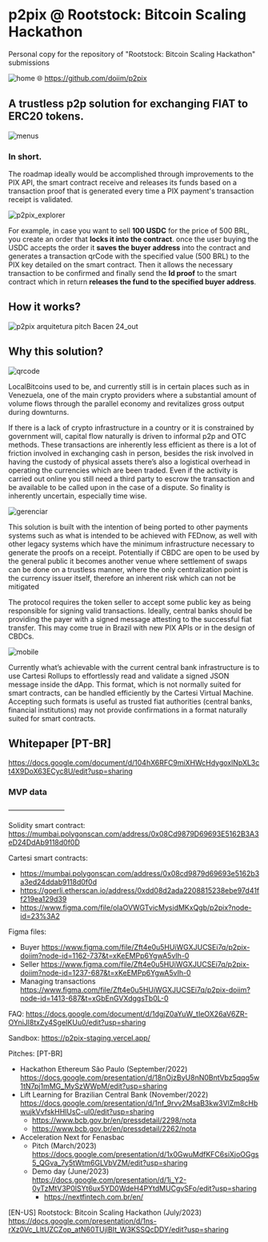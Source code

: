 # p2pix @ Rootstock: Bitcoin Scaling Hackathon
Personal copy for the repository of "Rootstock: Bitcoin Scaling Hackathon" submissions

![home](https://user-images.githubusercontent.com/71399144/215202335-74dc2739-b312-43d3-a1a7-dfd835fb9f09.png)
🌐 https://github.com/doiim/p2pix

## A trustless p2p solution for exchanging FIAT to ERC20 tokens.

![menus](https://user-images.githubusercontent.com/71399144/215202371-c3ebb710-6789-4d0b-8a46-4cdf54b2b4a0.png)

### In short.

The roadmap ideally would be accomplished through improvements to the PIX API, the smart contract receive and releases its funds based on a transaction proof that is generated every time a PIX payment's transaction receipt is validated.

![p2pix_explorer](https://user-images.githubusercontent.com/71399144/202617017-3d04fa8e-f241-4a53-a2af-1b1b04a48424.png)

For example, in case you want to sell **100 USDC** for the price of 500 BRL, you create an order that **locks it into the contract**. once the user buying the USDC accepts the order it  **saves the buyer address** into the contract and generates a transaction qrCode with the specified value (500 BRL) to the PIX key detailed on the smart contract. Then it allows the necessary transaction to be confirmed and finally send the **Id proof** to the smart contract which in return **releases the fund to the specified buyer address**.


## How it works?
![p2pix arquitetura   pitch Bacen   24_out](https://user-images.githubusercontent.com/71399144/202616981-9f4293ce-bead-4d29-87a2-6cc315feab98.jpg)


## Why this solution?

![qrcode](https://user-images.githubusercontent.com/71399144/215202440-b08a7cee-b49f-4cee-a5a1-3f8b9755c2c7.png)

LocalBitcoins used to be, and currently still is in certain places such as in Venezuela, one of the main crypto providers where a substantial amount of volume flows through the parallel economy and revitalizes gross output during downturns.


If there is a lack of crypto infrastructure in a country or it is constrained by government will, capital flow naturally is driven to informal p2p and OTC methods. These transactions are inherently less efficient as there is a lot of friction involved in exchanging cash in person, besides the risk involved in having the custody of physical assets there’s also a logistical overhead in operating the currencies which are been traded. Even if the activity is carried out online you still need a third party to escrow the transaction and be available to be called upon in the case of a dispute. So finality is inherently uncertain, especially time wise.

![gerenciar](https://user-images.githubusercontent.com/71399144/215202584-ab21e93d-8412-4d96-aa49-6a639144a3b9.png)

This solution is built with the intention of being ported to other payments systems such as what is intended to be achieved with FEDnow, as well with other legacy systems which have the minimum infrastructure necessary to generate the proofs on a receipt. Potentially if CBDC are open to be used by the general public it becomes another venue where settlement of swaps can be done on a trustless manner, where the only centralization point is the currency issuer itself, therefore an inherent risk which can not be mitigated 


The protocol requires the token seller to accept some public key as being responsible for signing valid transactions. Ideally, central banks should be providing the payer with a signed message attesting to the successful fiat transfer. This may come true in Brazil with new PIX APIs or in the design of CBDCs.

![mobile](https://user-images.githubusercontent.com/71399144/215202733-1d3dd02f-4636-4b4c-a0c5-bd335318fdbc.png)

Currently what’s achievable with the current central bank infrastructure is to use Cartesi Rollups to effortlessly read and validate a signed JSON message inside the dApp. This format, which is not normally suited for smart contracts, can be handled efficiently by the Cartesi Virtual Machine. Accepting such formats is useful as trusted fiat authorities (central banks, financial institutions) may not provide confirmations in a format naturally suited for smart contracts.

## Whitepaper [PT-BR]
https://docs.google.com/document/d/104hX6RFC9miXHWcHdygoxlNpXL3ct4X9DoX63ECyc8U/edit?usp=sharing



### MVP data
––––––––––––––––

Solidity smart contract:
https://mumbai.polygonscan.com/address/0x08Cd9879D69693E5162B3A3eD24DdAb9118d0f0D

Cartesi smart contracts:
- https://mumbai.polygonscan.com/address/0x08cd9879d69693e5162b3a3ed24ddab9118d0f0d
- https://goerli.etherscan.io/address/0xdd08d2ada2208815238ebe97d41ff219ea129d39
- https://www.figma.com/file/oIaOVWGTvicMysidMKxQgb/p2pix?node-id=23%3A2

Figma files:
- Buyer https://www.figma.com/file/Zft4e0u5HUiWGXJUCSEi7q/p2pix-doiim?node-id=1162-737&t=xKeEMPp6YgwA5vIh-0
- Seller https://www.figma.com/file/Zft4e0u5HUiWGXJUCSEi7q/p2pix-doiim?node-id=1237-687&t=xKeEMPp6YgwA5vIh-0
- Managing transactions https://www.figma.com/file/Zft4e0u5HUiWGXJUCSEi7q/p2pix-doiim?node-id=1413-687&t=xGbEnGVXdggsTb0L-0

FAQ:
https://docs.google.com/document/d/1dgjZ0aYuW_tIeOX26aV6ZR-OYniJl8txZy4SgeIKUu0/edit?usp=sharing

Sandbox:
https://p2pix-staging.vercel.app/

Pitches:
[PT-BR]
- Hackathon Ethereum São Paulo (September/2022) https://docs.google.com/presentation/d/18nOjzByU8nN0BntVbz5qqg5w1tN7pj1mMG_MySzWWpM/edit?usp=sharing
- Lift Learning for Brazilian Central Bank (November/2022) https://docs.google.com/presentation/d/1nf_9rvv2MsaB3kw3VlZm8cHbwujkVvfskHHlUsC-uI0/edit?usp=sharing
  - https://www.bcb.gov.br/en/pressdetail/2298/nota
  - https://www.bcb.gov.br/en/pressdetail/2262/nota
- Acceleration Next for Fenasbac 
  - Pitch (March/2023) https://docs.google.com/presentation/d/1x0GwuMdfKFC6siXjoOGgs5_QGva_7y5tWtm6GLVbVZM/edit?usp=sharing
  - Demo day (June/2023) https://docs.google.com/presentation/d/1j_Y2-0yTzMtV3P0lSYt6ux5YD0WdeH4PYtdMUCgvSFo/edit?usp=sharing
    - https://nextfintech.com.br/en/
 
[EN-US]
Rootstock: Bitcoin Scaling Hackathon (July/2023) https://docs.google.com/presentation/d/1ns-rXz0Vc_LltUZCZop_atN60TUjlBIt_W3KSSQcDDY/edit?usp=sharing
